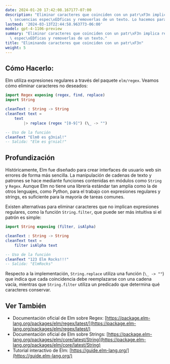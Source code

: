 ```yaml
---
date: 2024-01-20 17:42:08.167177-07:00
description: "Eliminar caracteres que coinciden con un patr\xF3n implica reconocer\
  \ secuencias espec\xEDficas y removerlas de un texto. Lo hacemos para limpiar datos,\u2026"
lastmod: '2024-03-13T22:44:58.963773-06:00'
model: gpt-4-1106-preview
summary: "Eliminar caracteres que coinciden con un patr\xF3n implica reconocer secuencias\
  \ espec\xEDficas y removerlas de un texto."
title: "Eliminando caracteres que coinciden con un patr\xF3n"
weight: 5
---
```


## Cómo Hacerlo:
Elm utiliza expresiones regulares a través del paquete `elm/regex`. Veamos cómo eliminar caracteres no deseados:

```Elm
import Regex exposing (regex, find, replace)
import String

cleanText : String -> String
cleanText text =
    text
        |> replace (regex "[0-9]") (\_ -> "")

-- Uso de la función
cleanText "Elm0 es g3nial!"
-- Salida: "Elm es g!nial!"
```

## Profundización
Históricamente, Elm fue diseñado para crear interfaces de usuario web sin errores de forma más sencilla. La manipulación de cadenas de texto y patrones se hace mediante funciones contenidas en módulos como `String` y `Regex`. Aunque Elm no tiene una librería estándar tan amplia como la de otros lenguajes, como Python, para el trabajo con expresiones regulares y strings, es suficiente para la mayoría de tareas comunes.

Existen alternativas para eliminar caracteres que no implican expresiones regulares, como la función `String.filter`, que puede ser más intuitiva si el patrón es simple:

```Elm
import String exposing (filter, isAlpha)

cleanText : String -> String
cleanText text =
    filter isAlpha text

-- Uso de la función
cleanText "123 Elm Rocks!!!"
-- Salida: "ElmRocks"
```

Respecto a la implementación, `String.replace` utiliza una función (`\_ -> ""`) que indica que cada coincidencia debe reemplazarse con una cadena vacía, mientras que `String.filter` utiliza un predicado que determina qué caracteres conservar.

## Ver También
- Documentación oficial de Elm sobre Regex: [https://package.elm-lang.org/packages/elm/regex/latest/](https://package.elm-lang.org/packages/elm/regex/latest/)
- Documentación oficial de Elm sobre Strings: [https://package.elm-lang.org/packages/elm/core/latest/String](https://package.elm-lang.org/packages/elm/core/latest/String)
- Tutorial interactivo de Elm: [https://guide.elm-lang.org/](https://guide.elm-lang.org/)
